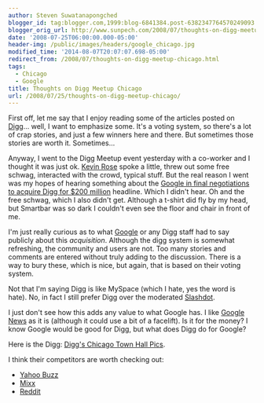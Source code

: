 ```yaml
---
author: Steven Suwatanapongched
blogger_id: tag:blogger.com,1999:blog-6841384.post-6382347764570249093
blogger_orig_url: http://www.sunpech.com/2008/07/thoughts-on-digg-meetup-chicago.html
date: '2008-07-25T06:00:00.000-05:00'
header-img: /public/images/headers/google_chicago.jpg
modified_time: '2014-08-07T20:07:07.698-05:00'
redirect_from: /2008/07/thoughts-on-digg-meetup-chicago.html
tags:
  - Chicago
  - Google
title: Thoughts on Digg Meetup Chicago
url: /2008/07/25/thoughts-on-digg-meetup-chicago/
---
```



First off, let me say that I enjoy reading some of the articles posted on <a href="http://www.digg.com/">Digg</a>... well, I want to emphasize some.  It's a voting system, so there's a lot of crap stories, and just a few winners here and there.  But sometimes those stories are worth it.  Sometimes...

Anyway, I went to the Digg Meetup event yesterday with a co-worker and I thought it was just ok.  <a href="http://en.wikipedia.org/wiki/Kevin_Rose">Kevin Rose</a> spoke a little, threw out some free schwag, interacted with the crowd, typical stuff.  But the real reason I went was my hopes of hearing something about the <a href="http://www.techcrunch.com/2008/07/22/google-in-final-negotiations-to-acquire-digg-for-around-200-million/">Google in final negotiations to acquire Digg for $200 million</a> headline.  Which I didn't hear.  Oh and the free schwag, which I also didn't get.  Although a t-shirt did fly by my head, but Smartbar was so dark I couldn't even see the floor and chair in front of me.

I'm just really curious as to what <a href="http://www.google.com/">Google</a> or any Digg staff had to say publicly about this <i>acquisition</i>.  Although the digg system is somewhat refreshing, the community and users are not.  Too many stories and comments are entered without truly adding to the discussion.  There is a way to bury these, which is nice, but again, that is based on their voting system.

Not that I'm saying Digg is like MySpace (which I hate, yes the word is hate).  No, in fact I still prefer Digg over the moderated <a href="http://slashdot.org/">Slashdot</a>.

I just don't see how this adds any value to what Google has.  I like <a href="http://www.news.google.com/">Google News</a> as it is (although it could use a bit of a facelift).  Is it for the money?  I know Google would be good for Digg, but what does Digg do for Google?

Here is the Digg: <a href="http://digg.com/tech_news/Digg_s_Chicago_Town_Hall_Pics_sub_Diggs_Tribune_strategy?OTC-ig">Digg's Chicago Town Hall Pics</a>.

I think their competitors are worth checking out:

<ul>
  <li><a href="http://buzz.yahoo.com/">Yahoo Buzz</a></li>
  <li><a href="http://www.mixx.com/">Mixx</a></li>
  <li><a href="http://www.reddit.com/">Reddit</a></li>
</ul>